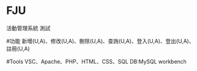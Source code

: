 # FJU
活動管理系統 測試

#功能
新增(U,A)、修改(U,A)、刪除(U,A)、查詢(U,A)、登入(U,A)、登出(U,A)、註冊(U,A)

#Tools
VSC、Apache、PHP、HTML、CSS、SQL
DB:MySQL workbench

